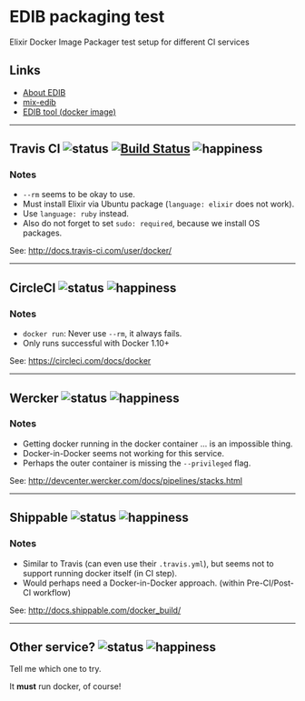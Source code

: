 # EDIB packaging test

Elixir Docker Image Packager test setup for different CI services

## Links

- [About EDIB](https://github.com/edib-tool/elixir-docker-image-packager)
- [mix-edib](https://github.com/edib-tool/mix-edib)
- [EDIB tool (docker image)](https://github.com/edib-tool/docker-edib-tool)

----

## Travis CI ![status](https://img.shields.io/badge/docker-ok-brightgreen.svg?style=flat-square) [![Build Status](https://img.shields.io/travis/edib-tool/edib-app-test-ci.svg?style=flat-square)](https://travis-ci.org/edib/edib-app-test-ci) ![happiness](https://img.shields.io/badge/happiness-yay-33ccff.svg?style=flat-square)

### Notes

- `--rm` seems to be okay to use.
- Must install Elixir via Ubuntu package (`language: elixir` does not work).
- Use `language: ruby` instead.
- Also do not forget to set `sudo: required`, because we install OS packages.

See: <http://docs.travis-ci.com/user/docker/>

----

## CircleCI ![status](https://img.shields.io/badge/docker-ok-brightgreen.svg?style=flat-square) ![happiness](https://img.shields.io/badge/happiness-yay-33ccff.svg?style=flat-square)

### Notes

- `docker run`: Never use `--rm`, it always fails.
- Only runs successful with Docker 1.10+

See: <https://circleci.com/docs/docker>

----

## Wercker ![status](https://img.shields.io/badge/docker-fail-red.svg?style=flat-square) ![happiness](https://img.shields.io/badge/happiness-meh-663300.svg?style=flat-square)

### Notes

- Getting docker running in the docker container ... is an impossible thing.
- Docker-in-Docker seems not working for this service.
- Perhaps the outer container is missing the `--privileged` flag.

See: <http://devcenter.wercker.com/docs/pipelines/stacks.html>

----

## Shippable ![status](https://img.shields.io/badge/docker-fail-red.svg?style=flat-square) ![happiness](https://img.shields.io/badge/happiness-meh-663300.svg?style=flat-square)

### Notes

- Similar to Travis (can even use their `.travis.yml`), but seems not to support running docker itself (in CI step).
- Would perhaps need a Docker-in-Docker approach. (within Pre-CI/Post-CI workflow)

See: <http://docs.shippable.com/docker_build/>

----

## Other service? ![status](https://img.shields.io/badge/docker-%3F%3F%3F-aaaaaa.svg?style=flat-square) ![happiness](https://img.shields.io/badge/happiness-%3F%3F%3F-aaaaaa.svg?style=flat-square)

Tell me which one to try.

It **must** run docker, of course!
